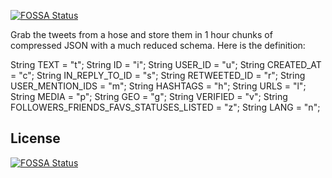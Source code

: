 [![FOSSA Status](https://app.fossa.io/api/projects/git%2Bgithub.com%2Fspullara%2Ftwitterarchiver.svg?type=shield)](https://app.fossa.io/projects/git%2Bgithub.com%2Fspullara%2Ftwitterarchiver?ref=badge_shield)

Grab the tweets from a hose and store them in 1 hour chunks of compressed JSON with a much reduced schema. Here is the definition:

 String TEXT = "t";
 String ID = "i";
 String USER_ID = "u";
 String CREATED_AT = "c";
 String IN_REPLY_TO_ID = "s";
 String RETWEETED_ID = "r";
 String USER_MENTION_IDS = "m";
 String HASHTAGS = "h";
 String URLS = "l";
 String MEDIA = "p";
 String GEO = "g";
 String VERIFIED = "v";
 String FOLLOWERS_FRIENDS_FAVS_STATUSES_LISTED = "z";
 String LANG = "n";



## License
[![FOSSA Status](https://app.fossa.io/api/projects/git%2Bgithub.com%2Fspullara%2Ftwitterarchiver.svg?type=large)](https://app.fossa.io/projects/git%2Bgithub.com%2Fspullara%2Ftwitterarchiver?ref=badge_large)
